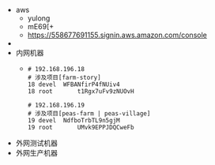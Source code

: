 - aws
	- yulong
	- mE69[+
	- https://558677691155.signin.aws.amazon.com/console
-
- 内网机器
	- ```
	  # 192.168.196.18
	  # 涉及项目[farm-story]
	  18 devel 	WFBANfirP4fNUiv4
	  18 root		t1Rgx7uFv9zNUOvH
	  
	  # 192.168.196.19
	  # 涉及项目[peas-farm | peas-village]
	  19 devel 	NdfboTrbTL9n5gjM
	  19 root		UMvk9EPPJDQCweFb
	  ```
- 外网测试机器
- 外网生产机器